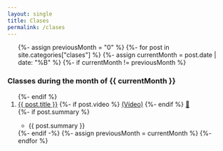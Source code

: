 ```yaml
---
layout: single
title: Clases
permalink: /clases
---
```

 
 <ol>
  {%- assign previousMonth = "0" %}
  {%- for post in site.categories["clases"]  %}
      {%- assign currentMonth = post.date | date: "%B" %}
      {%- if currentMonth != previousMonth %}
</ol>
<h3> Classes during the month of {{ currentMonth }}</h3>

<ol reversed>
      {%- endif %}
<li> <a href="{{site.baseurl}}{{ post.url }}">{{ post.title }}</a>  {%- if post.video %} <a href="{{post.video}}">(Vídeo)</a> {%- endif %} <a href= "{{site.organization.master}}/{{post.path}}">📝</a></li>
  {%- if post.summary %}
  <ul><li>{{ post.summary }}</li></ul>
  {%- endif -%}
      {%- assign previousMonth = currentMonth %}
  {%- endfor %}

